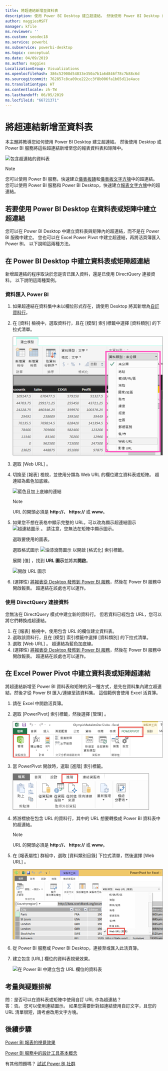 ```yaml
---
title: 將超連結新增至資料表
description: 使用 Power BI Desktop 建立超連結。 然後使用 Power BI Desktop 或 Power BI 服務將這些超連結新增至您的報表資料表和矩陣。
author: maggiesMSFT
manager: kfile
ms.reviewer: ''
ms.custom: seodec18
ms.service: powerbi
ms.subservice: powerbi-desktop
ms.topic: conceptual
ms.date: 04/09/2019
ms.author: maggies
LocalizationGroup: Visualizations
ms.openlocfilehash: 386c52908d54833e350a7b1a6d846f78c7b88c6d
ms.sourcegitcommit: 762857c8ca09ce222cc3f8b006fa1b65d11e4ace
ms.translationtype: HT
ms.contentlocale: zh-TW
ms.lasthandoff: 06/05/2019
ms.locfileid: "66721371"
---
```

# <a name="add-hyperlinks-to-a-table"></a>將超連結新增至資料表
本主題將教導您如何使用 Power BI Desktop 建立超連結。 然後使用 Desktop 或 Power BI 服務將這些超連結新增至您的報表資料表和矩陣中。 

![包含超連結的資料表](media/power-bi-hyperlinks-in-tables/hyperlinkedtable.png)

> [!NOTE]
> 您可以使用 Power BI 服務，快速建立[儀表板磚](service-dashboard-edit-tile.md)和[儀表板文字方塊](service-dashboard-add-widget.md)中的超連結。 您可以使用 Power BI 服務和 Power BI Desktop，快速建立[報表文字方塊](service-add-hyperlink-to-text-box.md)中的超連結。
> 

## <a name="to-create-a-hyperlink-in-a-table-or-matrix-using-power-bi-desktop"></a>若要使用 Power BI Desktop 在資料表或矩陣中建立超連結
您可以在 Power BI Desktop 中建立資料表與矩陣內的超連結，而不是在 Power BI 服務中建立。 您也可以在 Excel Power Pivot 中建立超連結，再將活頁簿匯入 Power BI。 以下說明這兩種方法。

## <a name="create-a-table-or-matrix-hyperlink-in-power-bi-desktop"></a>在 Power BI Desktop 中建立資料表或矩陣超連結
新增超連結的程序取決於您是否已匯入資料，還是已使用 DirectQuery 連接資料。 以下說明這兩種案例。

### <a name="for-data-imported-into-power-bi"></a>資料匯入 Power BI
1. 如果超連結在資料集中未以欄位形式存在，請使用 Desktop 將其新增為[自訂資料行](desktop-common-query-tasks.md)。
2. 在 [資料] 檢視中，選取資料行，且在 [模型]  索引標籤中選擇 [資料類別]  的下拉式清單。
   
    ![資料類別下拉式清單](media/power-bi-hyperlinks-in-tables/pbi_data_category.png)
3. 選取 [Web URL]  。
4. 切換至 [報表] 檢視，並使用分類為 Web URL 的欄位建立資料表或矩陣。 超連結為藍色加底線。

    ![藍色且加上底線的連結](media/power-bi-hyperlinks-in-tables/power-bi-table-with-hyperlinks2.png)

    > [!NOTE]
    > URL 的開頭必須是 **http://、 https://** 或 **www**。
    >
   
1. 如果您不想在表格中顯示完整的 URL，可以改為顯示超連結圖示  ![超連結圖示](media/power-bi-hyperlinks-in-tables/power-bi-hyperlink-icon.png) 。 請注意，您無法在矩陣中顯示圖示。
   
    選取要使用的圖表。

    選取格式圖示 ![油漆滾筒圖示](media/power-bi-hyperlinks-in-tables/power-bi-paintroller.png) 以開啟 [格式化] 索引標籤。

    展開 [值]  ，找到 **URL 圖示**並將其**開啟**。

    ![開啟 URL 圖示](media/power-bi-hyperlinks-in-tables/power-bi-url-icon-on.png)

1. (選擇性) [將報表從 Desktop 發佈到 Power BI 服務](guided-learning/publishingandsharing.yml?tutorial-step=2)，然後在 Power BI 服務中開啟報表。 超連結在該處也可以運作。

### <a name="for-data-connected-with-directquery"></a>使用 DirectQuery 連接資料
您無法在 DirectQuery 模式中建立新的資料行。  但若資料已經包含 URL，您可以將它們轉換成超連結。

1. 在 [報表] 檢視中，使用包含 URL 的欄位建立資料表。
2. 選取該資料行，且在 [模型]  索引標籤中選擇 [資料類別]  的下拉式清單。
3. 選取 [Web URL]  。 超連結為藍色加底線。
4. (選擇性) [將報表從 Desktop 發佈到 Power BI 服務](guided-learning/publishingandsharing.yml?tutorial-step=2)，然後在 Power BI 服務中開啟報表。 超連結在該處也可以運作。

## <a name="create-a-table-or-matrix-hyperlink-in-excel-power-pivot"></a>在 Excel Power Pivot 中建立資料表或矩陣超連結
將超連結新增至 Power BI 資料表和矩陣的另一種方式，是先在資料集內建立超連結，然後才從 Power BI 匯入/連線至該資料集。 這個範例會使用 Excel 活頁簿。

1. 請在 Excel 中開啟活頁簿。
2. 選取 [PowerPivot]  索引標籤，然後選擇 [管理]  。
   
   ![在 Excel 中開啟 PowerPivot](media/power-bi-hyperlinks-in-tables/createhyperlinkinpowerpivot2.png)
1. 當 PowerPivot 開啟時，選取 [進階]  索引標籤。
   
   ![PowerPivot [進階] 索引標籤](media/power-bi-hyperlinks-in-tables/createhyperlinkinpowerpivot3.png)
4. 將游標放在包含 URL 的資料行，其中的 URL 想要轉換成 Power BI 資料表中的超連結。
   
   > [!NOTE]
   > URL 的開頭必須是 **http://、 https://** 或 **www**。
   > 
5. 在 [報表屬性]  群組中，選取 [資料類別目錄]  下拉式清單，然後選擇 [Web URL]  。 
   
   ![Excel 中的資料類別下拉式清單](media/power-bi-hyperlinks-in-tables/createhyperlinksnew.png)

6. 從 Power BI 服務或 Power BI Desktop，連接至或匯入此活頁簿。
7. 建立包含 [URL] 欄位的資料表視覺效果。
   
   ![在 Power BI 中建立包含 URL 欄位的資料表](media/power-bi-hyperlinks-in-tables/hyperlinksintables.gif)

## <a name="considerations-and-troubleshooting"></a>考量與疑難排解
問：是否可以在資料表或矩陣中使用自訂 URL 作為超連結？    
答：否。 您可以使用連結圖示。 如果您需要針對超連結使用自訂文字，且您的 URL 清單很短，請考慮改用文字方塊。


## <a name="next-steps"></a>後續步驟
[Power BI 報表的視覺效果](visuals/power-bi-report-visualizations.md)

[Power BI 服務中的設計工具基本概念](service-basic-concepts.md)

有其他問題嗎？ [試試 Power BI 社群](http://community.powerbi.com/)

